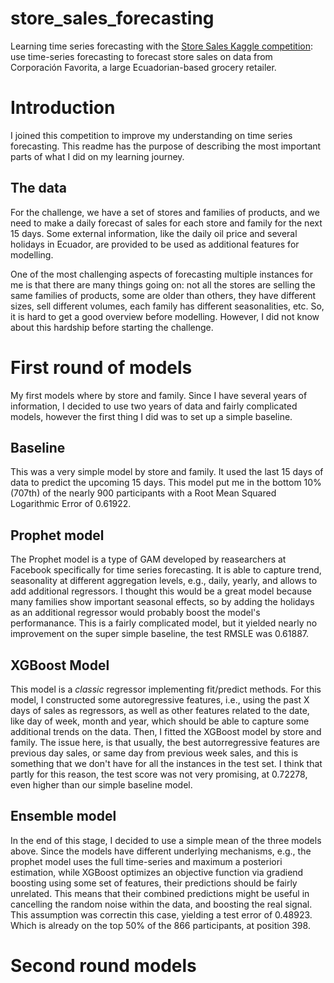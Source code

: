 # store_sales_forecasting <!-- omit from toc --> 

Learning time series forecasting with the [Store Sales Kaggle competition](https://www.kaggle.com/competitions/store-sales-time-series-forecasting/overview): use time-series forecasting to forecast store sales on data from Corporación Favorita, a large Ecuadorian-based grocery retailer.

# Introduction

I joined this competition to improve my understanding on time series forecasting. This readme has the purpose of describing the most important parts of what I did on my learning journey.

## The data 

For the challenge, we have a set of stores and families of products, and we need to make a daily forecast of sales for each store and family for the next 15 days. Some external information, like the daily oil price and several holidays in Ecuador, are provided to be used as additional features for modelling.

One of the most challenging aspects of forecasting multiple instances for me is that there are many things going on: not all the stores are selling the same families of products, some are older than others, they have different sizes, sell different volumes, each family has different seasonalities, etc. So, it is hard to get a good overview before modelling. However, I did not know about this hardship before starting the challenge.


# First round of models

My first models where by store and family. Since I have several years of information, I decided to use two years of data and fairly complicated models, however the first thing I did was to set up a simple baseline.

## Baseline

This was a very simple model by store and family. It used the last 15 days of data to predict the upcoming 15 days. This model put me in the bottom 10% (707th) of the nearly 900 participants with a Root Mean Squared Logarithmic Error of 0.61922.

## Prophet model

The Prophet model is a type of GAM developed by reasearchers at Facebook specifically for time series forecasting. It is able to capture trend, seasonality at different aggregation levels, e.g., daily, yearly, and allows to add additional regressors. I thought this would be a great model because many families show important seasonal effects, so by adding the holidays as an additional regressor would probably boost the model's performanance. This is a fairly complicated model, but it yielded nearly no improvement on the super simple baseline, the test RMSLE was 0.61887.

## XGBoost Model

This model is a _classic_ regressor implementing fit/predict methods. For this model, I constructed some autoregressive features, i.e., using the past X days of sales as regressors, as well as other features related to the date, like day of week, month and year, which should be able to capture some additional trends on the data. Then, I fitted the XGBoost model by store and family. The issue here, is that usually, the best autorregressive features are previous day sales, or same day from previous week sales, and this is something that we don't have for all the instances in the test set. I think that partly for this reason, the test score was not very promising, at 0.72278, even higher than our simple baseline model.

## Ensemble model

In the end of this stage, I decided to use a simple mean of the three models above. Since the models have different underlying mechanisms, e.g., the prophet model uses the full time-series and maximum a posteriori estimation, while XGBoost optimizes an objective function via gradiend boosting using some set of features, their predictions should be fairly unrelated. This means that their combined predictions might be useful in cancelling the random noise within the data, and boosting the real signal. This assumption was correctin this case, yielding a test error of 0.48923. Which is already on the top 50% of the 866 participants, at position 398.

# Second round models